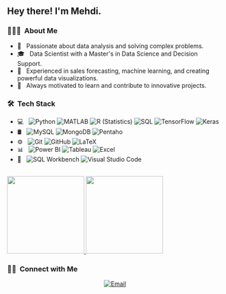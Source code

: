<h2> Hey there! I'm Mehdi.</h2>

<h3> 👨🏻‍💻 &nbsp;About Me </h3>

- 🤔 &nbsp; Passionate about data analysis and solving complex problems.
- 🎓 &nbsp; Data Scientist with a Master's in Data Science and Decision Support.
- 💼 &nbsp; Experienced in sales forecasting, machine learning, and creating powerful data visualizations.
- 🌱 &nbsp; Always motivated to learn and contribute to innovative projects.

<h3> 🛠 &nbsp;Tech Stack</h3>

- 💻 &nbsp;
  ![Python](https://img.shields.io/badge/-Python-333333?style=flat&logo=python)
  ![MATLAB](https://img.shields.io/badge/-MATLAB-333333?style=flat&logo=matlab)
  ![R (Statistics)](https://img.shields.io/badge/-R-333333?style=flat&logo=R&logoColor=276DC3)
  ![SQL](https://img.shields.io/badge/-SQL-333333?style=flat&logo=mysql)
  ![TensorFlow](https://img.shields.io/badge/-TensorFlow-333333?style=flat&logo=tensorflow)
  ![Keras](https://img.shields.io/badge/-Keras-333333?style=flat&logo=keras)
- 🛢 &nbsp;
  ![MySQL](https://img.shields.io/badge/-MySQL-333333?style=flat&logo=mysql)
  ![MongoDB](https://img.shields.io/badge/-MongoDB-333333?style=flat&logo=mongodb)
  ![Pentaho](https://img.shields.io/badge/-Pentaho-333333?style=flat)
- ⚙️ &nbsp;
  ![Git](https://img.shields.io/badge/-Git-333333?style=flat&logo=git)
  ![GitHub](https://img.shields.io/badge/-GitHub-333333?style=flat&logo=github)
  ![LaTeX](https://img.shields.io/badge/-LaTeX-333333?style=flat&logo=latex)
- 📊 &nbsp;
  ![Power BI](https://img.shields.io/badge/-Power%20BI-333333?style=flat&logo=powerbi)
  ![Tableau](https://img.shields.io/badge/-Tableau-333333?style=flat&logo=tableau)
  ![Excel](https://img.shields.io/badge/-Excel-333333?style=flat&logo=microsoft-excel)
- 🔧 &nbsp;
  ![SQL Workbench](https://img.shields.io/badge/-SQL%20Workbench-333333?style=flat&logo=mysql)
  ![Visual Studio Code](https://img.shields.io/badge/-Visual%20Studio%20Code-333333?style=flat&logo=visual-studio-code)

<br/>

<a href="https://github.com/yourGithubUsername">
  <img height="180em" src="https://github-readme-stats.vercel.app/api?username=yourGithubUsername&theme=buefy&show_icons=true" />
  <img height="180em" src="https://github-readme-stats.vercel.app/api/top-langs/?username=yourGithubUsername&theme=buefy&layout=compact" />
</a>

<br/>

<h3> 🤝🏻 &nbsp;Connect with Me </h3>

<p align="center">
<a href="mailto:ouguergouz1@gmail.com"><img alt="Email" src="https://img.shields.io/badge/Email-ouguergouz1@gmail.com-blue?style=flat-square&logo=gmail"></a>
</p>
